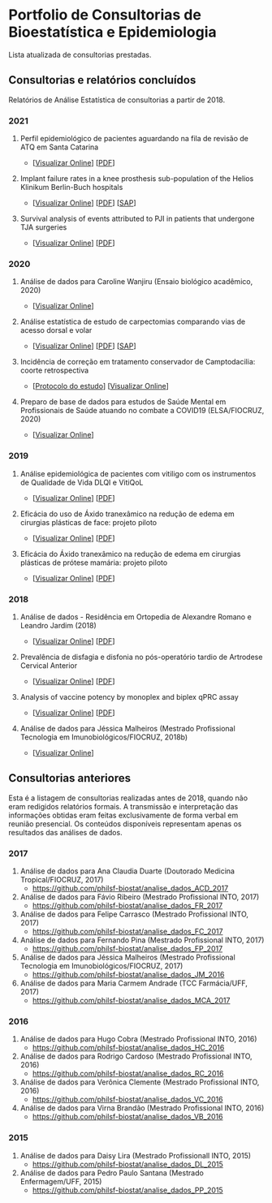 # Portfolio de Consultorias de Bioestatística e Epidemiologia

Lista atualizada de consultorias prestadas.

## Consultorias e relatórios concluídos

Relatórios de Análise Estatística de consultorias a partir de 2018.
<!-- Em algumas consultorias a interpretação dos resultados foi comunicada em reunião, sem a emissão de relatório formal. -->
<!-- Nesses casos, o link mostra apenas os resultados brutos (tabelas e figuras). -->

### 2021

1. Perfil epidemiológico de pacientes aguardando na fila de revisão de ATQ em Santa Catarina
   - [[Visualizar Online](https://github.com/philsf-biostat/analise_dados_FP_2021a/blob/main/report/analise_dados_FP_2021a-v01.md)]
   [[PDF](https://github.com/philsf-biostat/analise_dados_FP_2021a/blob/main/report/analise_dados_FP_2021a-v01.pdf?raw=true)]

1. Implant failure rates in a knee prosthesis sub-population of the Helios Klinikum Berlin-Buch hospitals
    - [[Visualizar Online](https://github.com/philsf-biostat/analise_dados_JF_2021/blob/main/report/analise_dados_JF_2021-v02.md)]
    [[PDF](https://github.com/philsf-biostat/analise_dados_JF_2021/blob/main/report/analise_dados_JF_2021-v02.pdf?raw=true)]
    [[SAP](https://github.com/philsf-biostat/analise_dados_JF_2021/blob/main/report/SAP_analise_dados_JF_2021-v01.pdf?raw=true)]

1. Survival analysis of events attributed to PJI in patients that undergone TJA surgeries
    - [[Visualizar Online](https://github.com/philsf-biostat/analise_dados_LT_2021/blob/master/report/analise_dados_LT_2021-v01.md)]
    [[PDF](https://github.com/philsf-biostat/analise_dados_LT_2021/blob/master/report/analise_dados_LT_2021-v01.pdf?raw=true)]

### 2020

1. Análise de dados para Caroline Wanjiru (Ensaio biológico acadêmico, 2020)
    - [[Visualizar Online](https://github.com/philsf-biostat/analise_dados_CW_2020)]

1. Análise estatística de estudo de carpectomias comparando vias de acesso dorsal e volar
    - [[Visualizar Online](https://github.com/philsf-biostat/analise_dados_DM_2020/blob/master/report/analise_dados_DM_2020-v01.md)]
    [[PDF](https://github.com/philsf-biostat/analise_dados_DM_2020/blob/master/report/analise_dados_DM_2020-v01.pdf?raw=true)]
    [[SAP](https://github.com/philsf-biostat/analise_dados_DM_2020/blob/master/report/SAP_analise_dados_DM_2020-v01.pdf?raw=true)]

1. Incidência de correção em tratamento conservador de Camptodacilia: coorte retrospectiva
    - [[Protocolo do estudo](https://docs.google.com/document/d/1zP3gHyTGvFkuKGh59t9Mqt87xMId9_UE/export?format=pdf)]
    [[Visualizar Online](https://github.com/philsf-biostat/analise_dados_MC_2020)]

1. Preparo de base de dados para estudos de Saúde Mental em Profissionais de Saúde atuando no combate a COVID19 (ELSA/FIOCRUZ, 2020)
    - [[Visualizar Online](https://github.com/philsf/dataclean-SMPS-covid19)]

### 2019

1. Análise epidemiológica de pacientes com vitiligo com os instrumentos de Qualidade de Vida DLQI e VitiQoL
    - [[Visualizar Online](https://github.com/philsf-biostat/analise_dados_FCA_2019/blob/master/report/analise_dados_FCA_2019-v01.md)]
    [[PDF](https://github.com/philsf-biostat/analise_dados_FCA_2019/blob/master/report/analise_dados_FCA_2019-v01.pdf?raw=true)]

1. Eficácia do uso de Áxido tranexâmico na redução de edema em cirurgias plásticas de face: projeto piloto
    - [[Visualizar Online](https://github.com/philsf-biostat/analise_dados_VL_2019a/blob/master/report/analise_dados_VL_2019a-v01.md)]
    [[PDF](https://github.com/philsf-biostat/analise_dados_VL_2019a/blob/master/report/analise_dados_VL_2019a-v01.pdf?raw=true)]

1. Eficácia do Áxido tranexâmico na redução de edema em cirurgias plásticas de prótese mamária: projeto piloto
    - [[Visualizar Online](https://github.com/philsf-biostat/analise_dados_VL_2019b/blob/master/report/analise_dados_VL_2019b-v01.md)]
    [[PDF](https://github.com/philsf-biostat/analise_dados_VL_2019b/blob/master/report/analise_dados_VL_2019b-v01.pdf?raw=true)]

### 2018

1. Análise de dados - Residência em Ortopedia de Alexandre Romano e Leandro Jardim (2018)
    - [[Visualizar Online](https://github.com/philsf-biostat/analise_dados_AL_2018/blob/master/report/analise_dados_AL_2018-v01.md)]
    [[PDF](https://github.com/philsf-biostat/analise_dados_AL_2018/blob/master/report/analise_dados_AL_2018-v01.docx?raw=true)]

1. Prevalência de disfagia e disfonia no pós-operatório tardio de Artrodese Cervical Anterior
    - [[Visualizar Online](https://github.com/philsf-biostat/analise_dados_FC_2018a/blob/master/report/analise_dados_FC_2018a-v01.md)]
    [[PDF](https://github.com/philsf-biostat/analise_dados_FC_2018a/blob/master/report/analise_dados_FC_2018a-v01.pdf?raw=true)]

1. Analysis of vaccine potency by monoplex and biplex qPRC assay
      - [[Visualizar Online](https://github.com/philsf-biostat/analise_dados_JM_2018a/blob/master/report/analise_dados_JM_2018a-v01.md)]
      [[PDF](https://github.com/philsf-biostat/analise_dados_JM_2018a/blob/master/report/analise_dados_JM_2018a-v01.pdf?raw=true)]

1. Análise de dados para Jéssica Malheiros (Mestrado Profissional Tecnologia em Imunobiológicos/FIOCRUZ, 2018b)
    - [[Visualizar Online](https://github.com/philsf-biostat/analise_dados_JM_2018b)]

## Consultorias anteriores

Esta é a listagem de consultorias realizadas antes de 2018, quando não eram redigidos relatórios formais.
A transmissão e interpretação das informações obtidas eram feitas exclusivamente de forma verbal em reunião presencial.
Os conteúdos disponíveis representam apenas os resultados das análises de dados.

### 2017

1. Análise de dados para Ana Claudia Duarte (Doutorado Medicina Tropical/FIOCRUZ, 2017)
    - https://github.com/philsf-biostat/analise_dados_ACD_2017
1. Análise de dados para Fávio Ribeiro (Mestrado Profissional INTO, 2017)
    - https://github.com/philsf-biostat/analise_dados_FR_2017
1. Análise de dados para Felipe Carrasco (Mestrado Profissional INTO, 2017)
    - https://github.com/philsf-biostat/analise_dados_FC_2017
1. Análise de dados para Fernando Pina (Mestrado Profissional INTO, 2017)
    - https://github.com/philsf-biostat/analise_dados_FP_2017
1. Análise de dados para Jéssica Malheiros (Mestrado Profissional Tecnologia em Imunobiológicos/FIOCRUZ, 2017)
    - https://github.com/philsf-biostat/analise_dados_JM_2016
1. Análise de dados para Maria Carmem Andrade (TCC Farmácia/UFF, 2017)
    - https://github.com/philsf-biostat/analise_dados_MCA_2017

### 2016


1. Análise de dados para Hugo Cobra (Mestrado Profissional INTO, 2016)
    - https://github.com/philsf-biostat/analise_dados_HC_2016
1. Análise de dados para Rodrigo Cardoso (Mestrado Profissional INTO, 2016)
    - https://github.com/philsf-biostat/analise_dados_RC_2016
1. Análise de dados para Verônica Clemente (Mestrado Profissional INTO, 2016)
    - https://github.com/philsf-biostat/analise_dados_VC_2016
1. Análise de dados para Virna Brandão (Mestrado Profissional INTO, 2016)
    - https://github.com/philsf-biostat/analise_dados_VB_2016



### 2015

1. Análise de dados para Daisy Lira (Mestrado Profissionall INTO, 2015)
    - https://github.com/philsf-biostat/analise_dados_DL_2015
1. Análise de dados para Pedro Paulo Santana (Mestrado Enfermagem/UFF, 2015)
    - https://github.com/philsf-biostat/analise_dados_PP_2015
